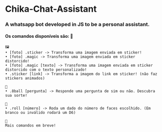 # Chika-Chat-Assistant
### A whatsapp bot developed in JS to be a personal assistant.

####	Os comandos disponíveis são: 🤖

	🖼️
	• [foto] .sticker -> Transforma uma imagem enviada em sticker!
	• [foto] .magic -> Transforma uma imagem enviada em sticker distorcido!
	• [foto] .magic [texto] -> Transforma uma imagem enviada em sticker distorcido com o texto personalizado!
	• .sticker [link] -> Transforma a imagem do link em sticker! (não faz stickers animados)
	
	🎱
	• .8ball [pergunta] -> Responde uma pergunta de sim ou não. Descubra sua sorte!
	
	🎲
	• .roll [número] -> Roda um dado do número de faces escolhido. (Em branco ou inválido rodará um D6)
	
	💭
	Mais comandos em breve!
